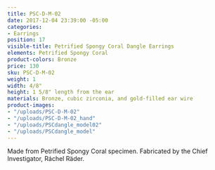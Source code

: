 ```yaml
---
title: PSC-D-M-02
date: 2017-12-04 23:39:00 -05:00
categories:
- Earrings
position: 17
visible-title: Petrified Spongy Coral Dangle Earrings
elements: Petrified Spongy Coral
product-colors: Bronze
price: 130
sku: PSC-D-M-02
weight: 1
width: 4/8"
height: 1 5/8" length from the ear
materials: Bronze, cubic zirconia, and gold-filled ear wire
product-images:
- "/uploads/PSC-D-M-02"
- "/uploads/PSC-D-M-02_hand"
- "/uploads/PSCdangle_model02"
- "/uploads/PSCdangle_model"
---
```


Made from Petrified Spongy Coral specimen. Fabricated by the Chief Investigator, Ráchel Räder.